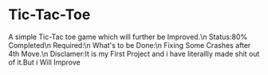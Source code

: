 # Tic-Tac-Toe
A simple Tic-Tac toe game which will further be Improved.\n
Status:80% Completed\n
Required:\n
What's to be Done:\n
Fixing Some Crashes after 4th Move.\n
Disclamer:It is my First Project and i have literallly made shit out of it.But i Will Improve
